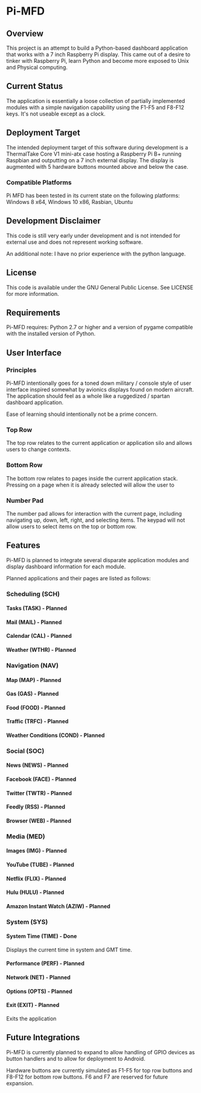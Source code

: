 # Pi-MFD

## Overview
This project is an attempt to build a Python-based dashboard application that works with a 7 inch Raspberry Pi display. 
This came out of a desire to tinker with Raspberry Pi, learn Python and become more exposed to Unix and Physical computing.

## Current Status
The application is essentially a loose collection of partially implemented modules with a simple navigation capability using the F1-F5 and F8-F12 keys. It's not useable except as a clock.

## Deployment Target
The intended deployment target of this software during development is a ThermalTake Core V1 mini-atx case hosting a 
Raspberry Pi B+ running Raspbian and outputting on a 7 inch external display. The display is augmented with 5 hardware
buttons mounted above and below the case.

### Compatible Platforms

Pi MFD has been tested in its current state on the following platforms: Windows 8 x64, Windows 10 x86, Rasbian, Ubuntu

## Development Disclaimer
This code is still very early under development and is not intended for external use and does not represent working software.

An additional note: I have no prior experience with the python language.

## License
This code is available under the GNU General Public License. See LICENSE for more information. 

## Requirements
Pi-MFD requires: Python 2.7 or higher and a version of pygame compatible with the installed version of Python.

## User Interface

### Principles
Pi-MFD intentionally goes for a toned down military / console style of user interface inspired somewhat by avionics
displays found on modern aircraft. The application should feel as a whole like a ruggedized / spartan dashboard application.

Ease of learning should intentionally not be a prime concern.

### Top Row
The top row relates to the current application or application silo and allows users to change contexts.

### Bottom Row
The bottom row relates to pages inside the current application stack.
Pressing on a page when it is already selected will allow the user to 

### Number Pad
The number pad allows for interaction with the current page, including navigating up, down, left, right, and selecting items.
The keypad will not allow users to select items on the top or bottom row.
    
## Features
Pi-MFD is planned to integrate several disparate application modules and display dashboard information for each module.

Planned applications and their pages are listed as follows:

### Scheduling (SCH)
#### Tasks (TASK) - Planned
#### Mail (MAIL) - Planned
#### Calendar (CAL) - Planned
#### Weather (WTHR) - Planned

### Navigation (NAV)
#### Map (MAP) - Planned
#### Gas (GAS) - Planned
#### Food (FOOD) - Planned
#### Traffic (TRFC) - Planned
#### Weather Conditions (COND) - Planned

### Social (SOC)
#### News (NEWS) - Planned
#### Facebook (FACE) - Planned
#### Twitter (TWTR) - Planned
#### Feedly (RSS) - Planned
#### Browser (WEB) - Planned

### Media (MED)
#### Images (IMG) - Planned
#### YouTube (TUBE) - Planned
#### Netflix (FLIX) - Planned
#### Hulu (HULU) - Planned
#### Amazon Instant Watch (AZIW) - Planned

### System (SYS)

#### System Time (TIME) - Done
Displays the current time in system and GMT time.

#### Performance (PERF)  - Planned
#### Network (NET) - Planned
#### Options (OPTS) - Planned
#### Exit (EXIT) - Planned
Exits the application

## Future Integrations

Pi-MFD is currently planned to expand to allow handling of GPIO devices as button handlers and to allow for deployment to Android.

Hardware buttons are currently simulated as F1-F5 for top row buttons and F8-F12 for bottom row buttons. F6 and F7 are reserved for future expansion.